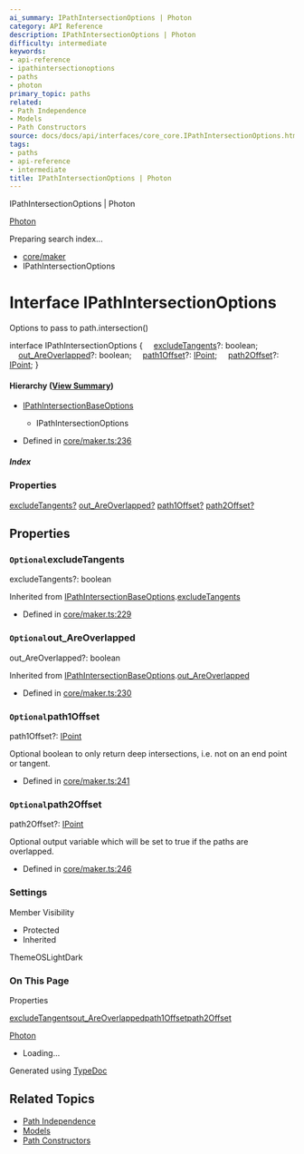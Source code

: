 ```yaml
---
ai_summary: IPathIntersectionOptions | Photon
category: API Reference
description: IPathIntersectionOptions | Photon
difficulty: intermediate
keywords:
- api-reference
- ipathintersectionoptions
- paths
- photon
primary_topic: paths
related:
- Path Independence
- Models
- Path Constructors
source: docs/docs/api/interfaces/core_core.IPathIntersectionOptions.html
tags:
- paths
- api-reference
- intermediate
title: IPathIntersectionOptions | Photon
---
```

IPathIntersectionOptions | Photon

[Photon](../index.md)




Preparing search index...

* [core/maker](../modules/core_maker.md)
* IPathIntersectionOptions

# Interface IPathIntersectionOptions

Options to pass to path.intersection()

interface IPathIntersectionOptions {
    [excludeTangents](#excludetangents)?: boolean;
    [out\_AreOverlapped](#out_areoverlapped)?: boolean;
    [path1Offset](#path1offset)?: [IPoint](core_schema.IPoint.md);
    [path2Offset](#path2offset)?: [IPoint](core_schema.IPoint.md);
}

#### Hierarchy ([View Summary](../hierarchy.md#core/maker.IPathIntersectionOptions))

* [IPathIntersectionBaseOptions](core_maker.IPathIntersectionBaseOptions.md)
  + IPathIntersectionOptions

* Defined in [core/maker.ts:236](https://github.com/mwhite454/photon/blob/main/packages/photon/src/core/maker.ts#L236)

##### Index

### Properties

[excludeTangents?](#excludetangents)
[out\_AreOverlapped?](#out_areoverlapped)
[path1Offset?](#path1offset)
[path2Offset?](#path2offset)

## Properties

### `Optional`excludeTangents

excludeTangents?: boolean

Inherited from [IPathIntersectionBaseOptions](core_maker.IPathIntersectionBaseOptions.md).[excludeTangents](core_maker.IPathIntersectionBaseOptions.md#excludetangents)

* Defined in [core/maker.ts:229](https://github.com/mwhite454/photon/blob/main/packages/photon/src/core/maker.ts#L229)

### `Optional`out\_AreOverlapped

out\_AreOverlapped?: boolean

Inherited from [IPathIntersectionBaseOptions](core_maker.IPathIntersectionBaseOptions.md).[out\_AreOverlapped](core_maker.IPathIntersectionBaseOptions.md#out_areoverlapped)

* Defined in [core/maker.ts:230](https://github.com/mwhite454/photon/blob/main/packages/photon/src/core/maker.ts#L230)

### `Optional`path1Offset

path1Offset?: [IPoint](core_schema.IPoint.md)

Optional boolean to only return deep intersections, i.e. not on an end point or tangent.

* Defined in [core/maker.ts:241](https://github.com/mwhite454/photon/blob/main/packages/photon/src/core/maker.ts#L241)

### `Optional`path2Offset

path2Offset?: [IPoint](core_schema.IPoint.md)

Optional output variable which will be set to true if the paths are overlapped.

* Defined in [core/maker.ts:246](https://github.com/mwhite454/photon/blob/main/packages/photon/src/core/maker.ts#L246)

### Settings

Member Visibility

* Protected
* Inherited

ThemeOSLightDark

### On This Page

Properties

[excludeTangents](#excludetangents)[out\_AreOverlapped](#out_areoverlapped)[path1Offset](#path1offset)[path2Offset](#path2offset)

[Photon](../index.md)

* Loading...

Generated using [TypeDoc](https://typedoc.org/)

## Related Topics

- [Path Independence](../index.md)
- [Models](../index.md)
- [Path Constructors](../index.md)
